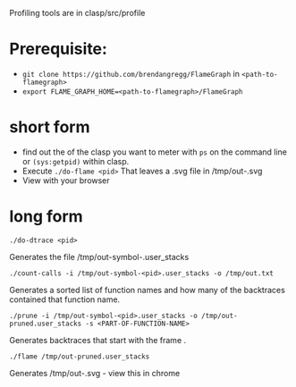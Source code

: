 Profiling tools are in clasp/src/profile

# Prerequisite:
* `git clone https://github.com/brendangregg/FlameGraph` in `<path-to-flamegraph>`
* `export FLAME_GRAPH_HOME=<path-to-flamegraph>/FlameGraph`
# short form
* find out the <pid> of the clasp you want to meter with `ps` on the command line or `(sys:getpid)` within clasp.
* Execute `./do-flame <pid>` That leaves a .svg file in /tmp/out-<pid>.svg
* View with your browser
# long form
```./do-dtrace <pid>```

Generates the file /tmp/out-symbol-<pid>.user_stacks

```./count-calls -i /tmp/out-symbol-<pid>.user_stacks -o /tmp/out.txt```

Generates a sorted list of function names and how many of the backtraces contained that function name.

```./prune -i /tmp/out-symbol-<pid>.user_stacks -o /tmp/out-pruned.user_stacks -s <PART-OF-FUNCTION-NAME>```

Generates backtraces that start with the frame <PART-OF-FUNCTION-NAME>.

```./flame /tmp/out-pruned.user_stacks```

Generates /tmp/out-<pid>.svg - view this in chrome